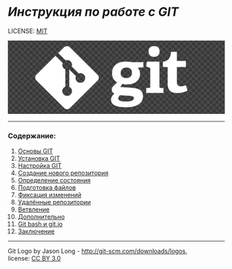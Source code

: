 # ***Инструкция по работе с GIT***


LICENSE: [MIT](license.md)




![](/pictures/1color-darkbg%402x.png)

---

### <strong>Содержание:</strong>
1. [Основы GIT](basics_GIT.md)
2. [Установка GIT](setup_GIT.md)
3. [Настройка GIT](Settings_GIT.md)
4. [Создание нового репозитория](Creating_%20a_%20new_%20repository.md)
5. [Определение состояния](Determining_the_state.md)
6. [Подготовка файлов](Preparing_files.md)
7. [Фиксация изменений](Fixing_changes.md)
8. [Удалённые репозитории](Remote_repositories.md)
9. [Ветвление](Branching.md)
10. [Дополнительно](/Additionally.md)
11. [Git bash и git.io](/Git_bash_and_git.io.md)
12. [Заключение](Conclusion.md)
---

Git Logo by Jason Long - http://git-scm.com/downloads/logos, <br>
license: [CC BY 3.0](https://creativecommons.org/licenses/by/3.0/)
  
